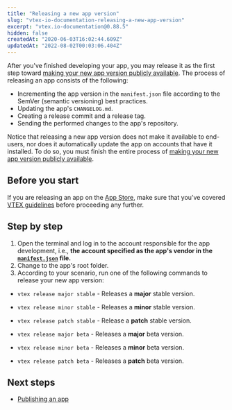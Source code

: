 ```yaml
---
title: "Releasing a new app version"
slug: "vtex-io-documentation-releasing-a-new-app-version"
excerpt: "vtex.io-documentation@0.88.5"
hidden: false
createdAt: "2020-06-03T16:02:44.609Z"
updatedAt: "2022-08-02T00:03:06.404Z"
---
```

After you've finished developing your app, you may release it as the first step toward [making your new app version publicly available](https://developers.vtex.com/vtex-developer-docs/docs/vtex-io-documentation-making-your-new-app-version-publicly-available). The process of releasing an app consists of the following:

- Incrementing the app version in the `manifest.json` file according to the SemVer (semantic versioning) best practices.
- Updating the app's `CHANGELOG.md`.
- Creating a release commit and a release tag.
- Sending the performed changes to the app's repository.

Notice that releasing a new app version does not make it available to end-users, nor does it automatically update the app on accounts that have it installed. To do so, you must finish the entire process of [making your new app version publicly available](https://developers.vtex.com/vtex-developer-docs/docs/vtex-io-documentation-making-your-new-app-version-publicly-available).

## Before you start

If you are releasing an app on the [App Store](https://apps.vtex.com/), make sure that you’ve covered [VTEX guidelines](https://developers.vtex.com/vtex-developer-docs/docs/vtex-io-documentation-homologation-requirements-for-vtex-app-store) before proceeding any further.

## Step by step

1. Open the terminal and log in to the account responsible for the app development, i.e., **the account specified as the app's vendor in the [`manifest.json`](https://developers.vtex.com/vtex-developer-docs/docs/vtex-io-documentation-manifest) file.**
2. Change to the app's root folder.
3. According to your scenario, run one of the following commands to release your new app version:

- `vtex release major stable` - Releases a **major** stable version.
- `vtex release minor stable` - Releases a **minor** stable version.
- `vtex release patch stable` - Release a **patch** stable version.

- `vtex release major beta` - Releases a **major** beta version.
- `vtex release minor beta` - Releases a **minor** beta version.
- `vtex release patch beta` - Releases a **patch** beta version.

## Next steps

- [Publishing an app](https://developers.vtex.com/vtex-developer-docs/docs/vtex-io-documentation-publishing-an-app)